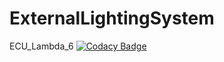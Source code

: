 # ExternalLightingSystem
ECU_Lambda_6
[![Codacy Badge](https://api.codacy.com/project/badge/Grade/0717b7fde26048f3bd258d887bd68564)](https://www.codacy.com/app/18inferno10/ExternalLightingSystem?utm_source=github.com&amp;utm_medium=referral&amp;utm_content=18inferno10/ExternalLightingSystem&amp;utm_campaign=Badge_Grade)
